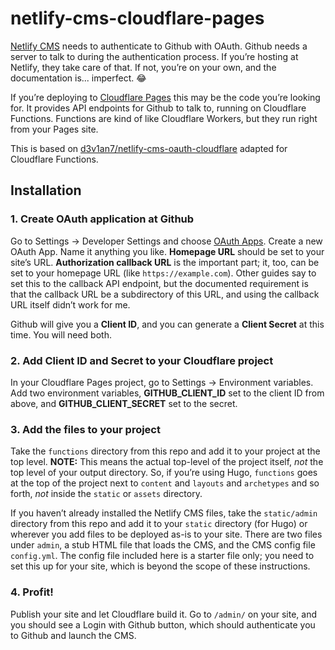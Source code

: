 # netlify-cms-cloudflare-pages

[Netlify CMS](https://www.netlifycms.org) needs to authenticate to Github with OAuth. Github needs a server to talk to during the authentication process. If you’re hosting at Netlify, they take care of that. If not, you’re on your own, and the documentation is... imperfect. 😂

If you’re deploying to [Cloudflare Pages](https://pages.cloudflare.com) this may be the code you’re looking for. It provides API endpoints for Github to talk to, running on Cloudflare Functions. Functions are kind of like Cloudflare Workers, but they run right from your Pages site.

This is based on [d3v1an7/netlify-cms-oauth-cloudflare](https://github.com/d3v1an7/netlify-cms-oauth-cloudflare) adapted for Cloudflare Functions.

## Installation

### 1. Create OAuth application at Github

Go to Settings -> Developer Settings and choose [OAuth Apps](https://github.com/settings/developers). Create a new OAuth App. Name it anything you like. **Homepage URL** should be set to your site’s URL. **Authorization callback URL** is the important part; it, too, can be set to your homepage URL (like `https://example.com`). Other guides say to set this to the callback API endpoint, but the documented requirement is that the callback URL be a subdirectory of this URL, and using the callback URL itself didn’t work for me.

Github will give you a **Client ID**, and you can generate a **Client Secret** at this time. You will need both.

### 2. Add Client ID and Secret to your Cloudflare project

In your Cloudflare Pages project, go to Settings -> Environment variables. Add two environment variables, **GITHUB_CLIENT_ID** set to the client ID from above, and **GITHUB_CLIENT_SECRET** set to the secret.

### 3. Add the files to your project

Take the `functions` directory from this repo and add it to your project at the top level. **NOTE:** This means the actual top-level of the project itself, _not_ the top level of your output directory. So, if you’re using Hugo, `functions` goes at the top of the project next to `content` and `layouts` and `archetypes` and so forth, _not_ inside the `static` or `assets` directory.

If you haven’t already installed the Netlify CMS files, take the `static/admin` directory from this repo and add it to your `static` directory (for Hugo) or wherever you add files to be deployed as-is to your site. There are two files under `admin`, a stub HTML file that loads the CMS, and the CMS config file `config.yml`. The config file included here is a starter file only; you need to set this up for your site, which is beyond the scope of these instructions.

### 4. Profit!

Publish your site and let Cloudflare build it. Go to `/admin/` on your site, and you should see a Login with Github button, which should authenticate you to Github and launch the CMS.
